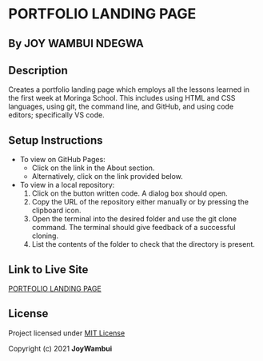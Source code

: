 # PORTFOLIO LANDING PAGE
## By JOY WAMBUI NDEGWA
## Description
 Creates a portfolio landing page which employs all the lessons learned in the first week at Moringa School. This includes using HTML and CSS languages, using git, the command line, and GitHub, and using code editors; specifically VS code.
## Setup Instructions
 + To view on GitHub Pages:
   * Click on the link in the About section.
   * Alternatively, click on the link provided below.
 + To view in a local repository:
   1. Click on the button written code. A dialog box should open.
   2. Copy the URL of the repository either manually or by pressing the clipboard icon.
   3. Open the terminal into the desired folder and use the git clone command. 
   The terminal should give feedback of a successful cloning.
   4. List the contents of the folder to check that the directory is present.
## Link to Live Site
 [PORTFOLIO LANDING PAGE](https://joywambui.github.io/IP1/)
## License
 Project licensed under [MIT License](https://github.com/JoyWambui/IP1/blob/main/LICENSE)

 Copyright (c) 2021 **JoyWambui**